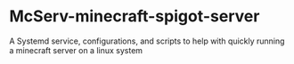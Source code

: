 # McServ-minecraft-spigot-server

A Systemd service, configurations, and scripts to help with quickly running a minecraft server on a linux system
